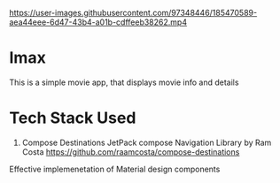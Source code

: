 

https://user-images.githubusercontent.com/97348446/185470589-aea44eee-6d47-43b4-a01b-cdffeeb38262.mp4

# Imax
This is a simple movie app, that displays movie info and details

# Tech Stack Used 
1. Compose Destinations
JetPack compose Navigation Library by Ram Costa https://github.com/raamcosta/compose-destinations

Effective implemenetation of Material design components

